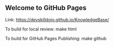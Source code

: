 ## Welcome to GitHub Pages

Link: https://devskilldojo.github.io/KnowledgeBase/

To build for local review: make html

To build for GitHub Pages Publishing: make github

